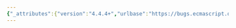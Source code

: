 ```yaml
---
{"_attributes":{"version":"4.4.4+","urlbase":"https://bugs.ecmascript.org/","maintainer":"dherman@mozilla.com"},"bug":{"bug_id":3101,"creation_ts":"2014-08-04 10:47:00 -0700","short_desc":"Updates to yield *","delta_ts":"2014-08-25 08:29:24 -0700","product":"Draft for 6th Edition","component":"technical issue","version":"Rev 26: July 18, 2014 Draft","rep_platform":"All","op_sys":"All","bug_status":"RESOLVED","resolution":"FIXED","priority":"Normal","bug_severity":"enhancement","everconfirmed":true,"reporter":{"uid":"waldron.rick","name":"Rick Waldron"},"assigned_to":{"uid":"allen","name":"Allen Wirfs-Brock"},"long_desc":[{"commentid":9659,"comment_count":0,"who":{"uid":"waldron.rick","name":"Rick Waldron"},"bug_when":"2014-08-04 10:47:57 -0700","thetext":"Resolution from last f2f:\n\n- `yield*` delegates `next()`, `return()` and `throw()`\n- for-of propagates abrupt completion outward, calls the iterator's `return()`"},{"commentid":9849,"comment_count":1,"who":{"uid":"allen","name":"Allen Wirfs-Brock"},"bug_when":"2014-08-23 17:26:15 -0700","thetext":"fixed in rev27 editor's draft"},{"commentid":9906,"comment_count":2,"who":{"uid":"allen","name":"Allen Wirfs-Brock"},"bug_when":"2014-08-25 08:29:24 -0700","thetext":"fixed in rev27 draft"}]}}
---
```

